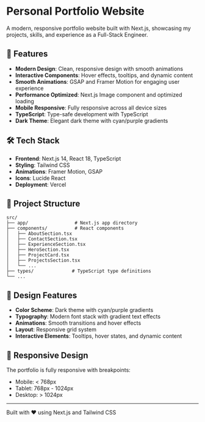 # Personal Portfolio Website

A modern, responsive portfolio website built with Next.js, showcasing my projects, skills, and experience as a Full-Stack Engineer.

## 🚀 Features

- **Modern Design**: Clean, responsive design with smooth animations
- **Interactive Components**: Hover effects, tooltips, and dynamic content
- **Smooth Animations**: GSAP and Framer Motion for engaging user experience
- **Performance Optimized**: Next.js Image component and optimized loading
- **Mobile Responsive**: Fully responsive across all device sizes
- **TypeScript**: Type-safe development with TypeScript
- **Dark Theme**: Elegant dark theme with cyan/purple gradients

## 🛠️ Tech Stack

- **Frontend**: Next.js 14, React 18, TypeScript
- **Styling**: Tailwind CSS
- **Animations**: Framer Motion, GSAP
- **Icons**: Lucide React
- **Deployment**: Vercel

## 📁 Project Structure

```
src/
├── app/                 # Next.js app directory
├── components/          # React components
│   ├── AboutSection.tsx
│   ├── ContactSection.tsx
│   ├── ExperienceSection.tsx
│   ├── HeroSection.tsx
│   ├── ProjectCard.tsx
│   ├── ProjectsSection.tsx
│   └── ...
├── types/              # TypeScript type definitions
└── ...
```

## 🎨 Design Features

- **Color Scheme**: Dark theme with cyan/purple gradients
- **Typography**: Modern font stack with gradient text effects
- **Animations**: Smooth transitions and hover effects
- **Layout**: Responsive grid system
- **Interactive Elements**: Tooltips, hover states, and dynamic content

## 📱 Responsive Design

The portfolio is fully responsive with breakpoints:
- Mobile: < 768px
- Tablet: 768px - 1024px  
- Desktop: > 1024px

---

Built with ❤️ using Next.js and Tailwind CSS
